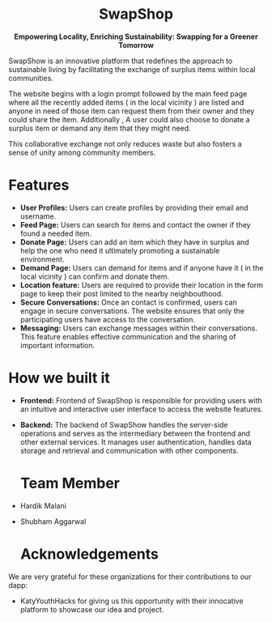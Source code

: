 <div align="center">
  <h1>SwapShop</h1>
  <p>
    <strong>Empowering Locality, Enriching Sustainability: Swapping for a Greener Tomorrow</strong>
  </p>
</div>

SwapShow is an innovative platform that redefines the approach to sustainable living by facilitating the exchange of surplus items within local communities.

The website begins with a login prompt followed by the main feed page where all the recently added items ( in the local vicinity ) are listed and anyone in need of those item can request them from their owner and they could share the item. Additionally , A user could also choose to donate a surplus item or demand any item that they might need.

This collaborative exchange not only reduces waste but also fosters a sense of unity among community members.

# Features
* **User Profiles:** Users can create profiles by providing their email and username.
* **Feed Page:** Users can search for items and contact the owner if they found a needed item.
* **Donate Page:** Users can add an item which they have in surplus and help the one who need it ultimately promoting a sustainable environment.
* **Demand Page:** Users can demand for items and if anyone have it ( in the local vicinity ) can confirm and donate them.
*  **Location feature:** Users are required to provide their location in the form page to keep their post limited to the nearby neighbouthood.
* **Secure Conversations:** Once an contact is confirmed, users can engage in secure conversations. The website ensures that only the participating users have access to the conversation.
* **Messaging:** Users can exchange messages within their conversations. This feature enables effective communication and the sharing of important information.

# How we built it
* **Frontend:** Frontend of SwapShop is responsible for providing users with an intuitive and interactive user interface to access the website features.

* **Backend:** The backend of SwapShow handles the server-side operations and serves as the intermediary between the frontend and other external services. It manages user authentication, handles data storage and retrieval and communication with other components.

  # Team Member
* Hardik Malani
* Shubham Aggarwal

  # Acknowledgements

We are very grateful for these organizations for their contributions to our dapp:
* KatyYouthHacks for giving us this opportunity with their innocative platform to showcase our idea and project.
